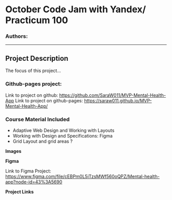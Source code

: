 # October Code Jam with Yandex/ Practicum 100
### Authors: 
__________________________________________________________

## Project Description
The focus of this project...

### Github-pages project:
Link to project on github:  https://github.com/SaraW011/MVP-Mental-Health-App
Link to project on github-pages: https://saraw011.github.io/MVP-Mental-Health-App/

### Course Material Included
* Adaptive Web Design and Working with Layouts
* Working with Design and Specifications: Figma
* Grid Layout and grid areas ?

**Images**

**Figma**

Link to Figma Project:  https://www.figma.com/file/cEBPm0L5iTzsMWf560oQPZ/Mental-health-app?node-id=43%3A5690

**Project Links**

```  Check-in:
```